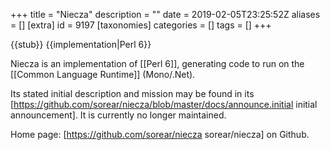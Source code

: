 +++
title = "Niecza"
description = ""
date = 2019-02-05T23:25:52Z
aliases = []
[extra]
id = 9197
[taxonomies]
categories = []
tags = []
+++

{{stub}}
{{implementation|Perl 6}}

Niecza is an implementation of [[Perl 6]], generating code to run on the [[Common Language Runtime]] (Mono/.Net).

Its stated initial description and mission may be found in its [https://github.com/sorear/niecza/blob/master/docs/announce.initial initial announcement]. It is currently no longer maintained.

Home page: [https://github.com/sorear/niecza sorear/niecza] on Github.
